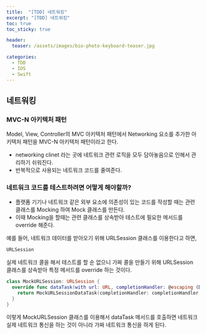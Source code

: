 ```yaml
---
title:  "[TDD] 네트워킹"
excerpt: "[TDD] 네트워킹"
toc: true
toc_sticky: true

header:
  teaser: /assets/images/bio-photo-keyboard-teaser.jpg

categories:
  - TDD
  - IOS
  - Swift
---
```


## 네트워킹 

### MVC-N 아키텍처 패턴
Model, View, Controller의 MVC 아키텍처 패턴에서 Networking 요소를 추가한 아키텍처 패턴을 MVC-N 아키텍처 패턴이라고 한다.

- networking clinet 라는 곳에 네트워크 관련 로직을 모두 담아놓음으로 인해서 관리하기 쉬워진다.
- 반복적으로 사용되는 네트워크 코드를 줄여준다.

### 네트워크 코드를 테스트하려면 어떻게 해야할까?

- 플랫폼 기기나 네트워크 같은 외부 요소에 의존성이 있는 코드를 작성할 때는 관련 클래스를 Mocking 하여 Mock 클래스를 만든다.
- 이때 Mocking을 할때는 관련 클래스를 상속받아 테스트에 필요한 메서드를 override 해준다.

예를 들어, 네트워크 데이터를 받아오기 위해 URLSession 클래스를 이용한다고 하면,

```swift
URLSession
```

실제 네트워크 콜을 해서 테스트를 할 순 없으니 가짜 콜을 만들기 위해 URLSession 클래스를 상속받아 특정 메서드를 override 하는 것이다.
```swift
class MockURLSession: URLSession {
  override func dataTask(with url: URL, completionHandler: @escaping (Data?, URLResponse?, Error?) -> Void) -> URLSessionDataTask {
    return MockURLSessionDataTask(completionHandler: completionHandler, url: url)
  }
}
```

이렇게 MockURLSession 클래스를 이용해서 dataTask 메서드를 호출하면 네트워크 실제 네트워크 통신을 하는 것이 아니라 가짜 네트워크 통신을 하게 된다.


